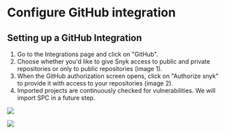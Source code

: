 # Configure GitHub integration

## Setting up a GitHub Integration

1. Go to the Integrations page and click on "GitHub".
2. Choose whether you'd like to give Snyk access to public and private repositories or only to public repositories \(image 1\).
3. When the GitHub authorization screen opens, click on "Authorize snyk" to provide it with access to your repositories \(image 2\).
4. Imported projects are continuously checked for vulnerabilities. We will import SPC in a future step.

![](https://partner-workshop-assets.s3.us-east-2.amazonaws.com/github_integration_image_1.png)

![](https://partner-workshop-assets.s3.us-east-2.amazonaws.com/github_integration_image_w.png)

